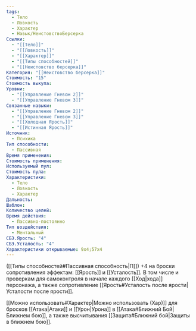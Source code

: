 ```yaml
---
tags:
  - Тело
  - Ловкость
  - Характер
  - Навык/НеистовствоБерсерка
Ссылки:
  - "[[Тело]]"
  - "[[Ловкость]]"
  - "[[Характер]]"
  - "[[Типы способностей]]"
  - "[[Неистовство берсерка]]"
Категория: "[[Неистовство берсерка]]"
Стоимость: "15"
Стоимость выкупа: 
Уровни:
  - "[[Управление Гневом 2]]"
  - "[[Управление Гневом 3]]"
Связанные навыки:
  - "[[Управление Гневом 2]]"
  - "[[Управление Гневом 3]]"
  - "[[Холодная Ярость]]"
  - "[[Истинная Ярость]]"
Источник:
  - Психика
Тип способности:
  - Пассивная
Время применения: 
Стоимость применения: 
Используемый пул: 
Стоимость пула: 
Характеристики:
  - Тело
  - Ловкость
  - Характер
Дальность: 
Шаблон: 
Количество целей: 
Время действия:
  - Пассивно-постоянно
Тип воздействия:
  - Ментальный
СБЭ.Ярость: "4"
СБЭ.Усталость: "4"
Характеристики открываемые: 9x4;57x4
---
```

([[Типы способностей#Пассивная способность|П]]) +4 на броски сопротивления эффектам: [[Ярость]] и [[Усталость]]. В том числе и проверкам для самоконтроля в начале каждого [[Ход|хода]] персонажа, а также сопротивление [[Ярость#Усталость после ярости|Усталости после ярости]]. 

[[Можно использовать#Характер|Можно использовать (Хар)]] для бросков [[Атака|Атаки]] и [[Урон|Урона]] в [[Атака#Ближний Бой|Ближнем бою]], а также высчитывания [[Защита#Ближний бой|Защиты в ближнем бою]].